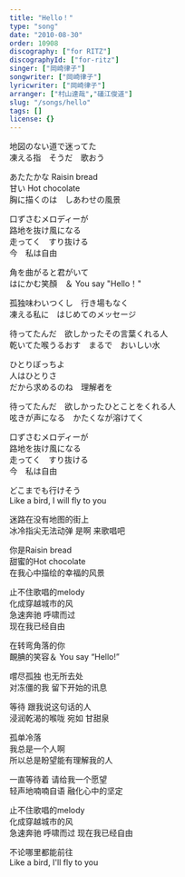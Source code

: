 ```yaml
---
title: "Hello！"
type: "song"
date: "2010-08-30"
order: 10908
discography: ["for RITZ"]
discographyId: ["for-ritz"]
singer: ["岡崎律子"]
songwriter: ["岡崎律子"]
lyricwriter: ["岡崎律子"]
arranger: ["村山達哉","礒江俊道"]
slug: "/songs/hello"
tags: []
license: {}
---
```


地図のない道で迷ってた   
凍える指　そうだ　歌おう   
  
あたたかな Raisin bread 　  
甘い Hot chocolate   
胸に描くのは　しあわせの風景   
  
口ずさむメロディーが　  
路地を抜け風になる   
走ってく　すり抜ける   
今　私は自由   
  
角を曲がると君がいて   
はにかむ笑顏　＆ You say "Hello！"   
  
孤独味わいつくし　行き場もなく   
凍える私に　はじめてのメッセージ   
  
待ってたんだ　欲しかったその言葉くれる人   
乾いてた喉うるおす　まるで　おいしい水   
  
ひとりぼっちよ   
人はひとりさ   
だから求めるのね　理解者を   
  
待ってたんだ　欲しかったひとことをくれる人   
呟きが声になる　かたくなが溶けてく   
  
口ずさむメロディーが　  
路地を抜け風になる   
走ってく　すり抜ける   
今　私は自由   
  
どこまでも行けそう   
Like a bird, I will fly to you   
  
  <!-- 翻译 -->

迷路在没有地图的街上   
冰冷指尖无法动弹 是啊 来歌唱吧   
  
你是Raisin bread   
甜蜜的Hot chocolate   
在我心中描绘的幸福的风景   
  
止不住歌唱的melody   
化成穿越城市的风   
急速奔驰 呼啸而过   
现在我已经自由   
  
在转弯角落的你   
靦腆的笑容＆ You say “Hello!”   
  
嚐尽孤独 也无所去处   
对冻僵的我 留下开始的讯息   
  
等待 跟我说这句话的人   
浸润乾渴的喉咙 宛如 甘甜泉  
  
孤单冷落   
我总是一个人啊   
所以总是盼望能有理解我的人   
  
一直等待着 请给我一个愿望   
轻声地喃喃自语 融化心中的坚定   
  
止不住歌唱的melody   
化成穿越城市的风   
急速奔驰 呼啸而过 现在我已经自由   
  
不论哪里都能前往   
Like a bird, I'll fly to you
